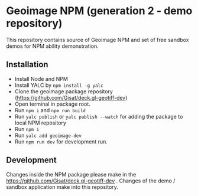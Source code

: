 # Geoimage NPM (generation 2 - demo repository)
This repository contains source of Geoimage NPM and set of free sandbox demos for NPM ability demonstration.

## Installation
- Install Node and NPM
- Install YALC by `npm install -g yalc`
- Clone the geoimage package repository (https://github.com/Gisat/deck.gl-geotiff-dev)
- Open terminal in package root.
- Run `npm i` and `npm run build`
- Run `yalc publish` or `yalc publish --watch` for adding the package to local NPM repository
- Run `npm i`
- Run `yalc add geoimage-dev`
- Run `npm run dev` for development run.

## Development
Changes inside the NPM package please make in the https://github.com/Gisat/deck.gl-geotiff-dev .
Changes of the demo / sandbox application make into this repository.
